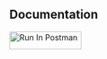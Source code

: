 ## Documentation

[<img src="https://run.pstmn.io/button.svg" alt="Run In Postman" style="width: 128px; height: 32px;">](https://app.getpostman.com/run-collection/19687806-0c44cfa4-f7c0-46ae-89a8-f8a38222288d?action=collection%2Ffork&source=rip_markdown&collection-url=entityId%3D19687806-0c44cfa4-f7c0-46ae-89a8-f8a38222288d%26entityType%3Dcollection%26workspaceId%3Dce259ec8-08a9-43ed-a5a6-d6c4f26e1485)
